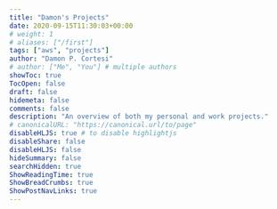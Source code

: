```yaml
---
title: "Damon's Projects"
date: 2020-09-15T11:30:03+00:00
# weight: 1
# aliases: ["/first"]
tags: ["aws", "projects"]
author: "Damon P. Cortesi"
# author: ["Me", "You"] # multiple authors
showToc: true
TocOpen: false
draft: false
hidemeta: false
comments: false
description: "An overview of both my personal and work projects."
# canonicalURL: "https://canonical.url/to/page"
disableHLJS: true # to disable highlightjs
disableShare: false
disableHLJS: false
hideSummary: false
searchHidden: true
ShowReadingTime: true
ShowBreadCrumbs: true
ShowPostNavLinks: true
---
```

